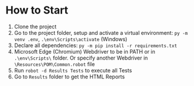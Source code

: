 # How to Start
1. Clone the project
2. Go to the project folder, setup and activate a virtual environment: `py -m venv .env`, `.\env\Scripts\activate` (Windows)
3. Declare all dependencies: `py -m pip install -r requirements.txt`
4. Microsoft Edge (Chromium) Webdriver to be in PATH or in `.\env\Scripts\` folder. Or specify another Webdriver in `\Resources\POM\Common.robot` file
5. Run `robot -d Results Tests` to execute all Tests
6. Go to `Results` folder to get the HTML Reports